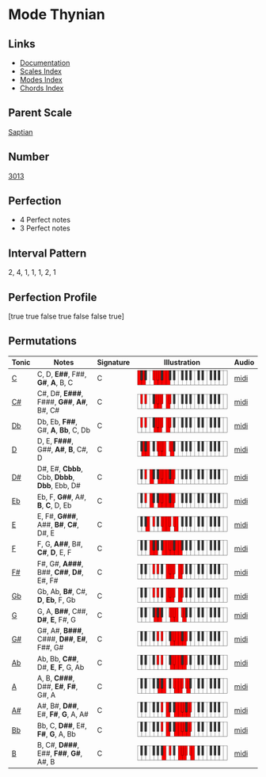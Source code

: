 # Mode Thynian

## Links

- [Documentation](index.md)
- [Scales Index](Scales.md)
- [Modes Index](Modes.md)
- [Chords Index](Chords.md)

## Parent Scale

[Saptian](ScaleSaptian.md)

## Number

[3013](https://ianring.com/musictheory/scales/3013)

## Perfection

- 4 Perfect notes
- 3 Perfect notes

## Interval Pattern

2, 4, 1, 1, 1, 2, 1

## Perfection Profile

[true true false true false false true]

## Permutations

| Tonic | Notes | Signature | Illustration | Audio |
|-------|-------|-----------|--------------|-------|
| [C](ModeCNaturalThynian.md) | C, D, **E##**, F##, **G#**, **A**, B, C | C | ![CNaturalThynian](ModeCNaturalThynian.png) | [midi](https://github.com/edipermadi/music/blob/main/docs/ModeCNaturalThynian.mid?raw=true) |
| [C#](ModeCSharpThynian.md) | C#, D#, **E###**, F###, **G##**, **A#**, B#, C# | C | ![CSharpThynian](ModeCSharpThynian.png) | [midi](https://github.com/edipermadi/music/blob/main/docs/ModeCSharpThynian.mid?raw=true) |
| [Db](ModeDFlatThynian.md) | Db, Eb, **F##**, G#, **A**, **Bb**, C, Db | C | ![DFlatThynian](ModeDFlatThynian.png) | [midi](https://github.com/edipermadi/music/blob/main/docs/ModeDFlatThynian.mid?raw=true) |
| [D](ModeDNaturalThynian.md) | D, E, **F###**, G##, **A#**, **B**, C#, D | C | ![DNaturalThynian](ModeDNaturalThynian.png) | [midi](https://github.com/edipermadi/music/blob/main/docs/ModeDNaturalThynian.mid?raw=true) |
| [D#](ModeDSharpThynian.md) | D#, E#, **Cbbb**, Cbb, **Dbbb**, **Dbb**, Ebb, D# | C | ![DSharpThynian](ModeDSharpThynian.png) | [midi](https://github.com/edipermadi/music/blob/main/docs/ModeDSharpThynian.mid?raw=true) |
| [Eb](ModeEFlatThynian.md) | Eb, F, **G##**, A#, **B**, **C**, D, Eb | C | ![EFlatThynian](ModeEFlatThynian.png) | [midi](https://github.com/edipermadi/music/blob/main/docs/ModeEFlatThynian.mid?raw=true) |
| [E](ModeENaturalThynian.md) | E, F#, **G###**, A##, **B#**, **C#**, D#, E | C | ![ENaturalThynian](ModeENaturalThynian.png) | [midi](https://github.com/edipermadi/music/blob/main/docs/ModeENaturalThynian.mid?raw=true) |
| [F](ModeFNaturalThynian.md) | F, G, **A##**, B#, **C#**, **D**, E, F | C | ![FNaturalThynian](ModeFNaturalThynian.png) | [midi](https://github.com/edipermadi/music/blob/main/docs/ModeFNaturalThynian.mid?raw=true) |
| [F#](ModeFSharpThynian.md) | F#, G#, **A###**, B##, **C##**, **D#**, E#, F# | C | ![FSharpThynian](ModeFSharpThynian.png) | [midi](https://github.com/edipermadi/music/blob/main/docs/ModeFSharpThynian.mid?raw=true) |
| [Gb](ModeGFlatThynian.md) | Gb, Ab, **B#**, C#, **D**, **Eb**, F, Gb | C | ![GFlatThynian](ModeGFlatThynian.png) | [midi](https://github.com/edipermadi/music/blob/main/docs/ModeGFlatThynian.mid?raw=true) |
| [G](ModeGNaturalThynian.md) | G, A, **B##**, C##, **D#**, **E**, F#, G | C | ![GNaturalThynian](ModeGNaturalThynian.png) | [midi](https://github.com/edipermadi/music/blob/main/docs/ModeGNaturalThynian.mid?raw=true) |
| [G#](ModeGSharpThynian.md) | G#, A#, **B###**, C###, **D##**, **E#**, F##, G# | C | ![GSharpThynian](ModeGSharpThynian.png) | [midi](https://github.com/edipermadi/music/blob/main/docs/ModeGSharpThynian.mid?raw=true) |
| [Ab](ModeAFlatThynian.md) | Ab, Bb, **C##**, D#, **E**, **F**, G, Ab | C | ![AFlatThynian](ModeAFlatThynian.png) | [midi](https://github.com/edipermadi/music/blob/main/docs/ModeAFlatThynian.mid?raw=true) |
| [A](ModeANaturalThynian.md) | A, B, **C###**, D##, **E#**, **F#**, G#, A | C | ![ANaturalThynian](ModeANaturalThynian.png) | [midi](https://github.com/edipermadi/music/blob/main/docs/ModeANaturalThynian.mid?raw=true) |
| [A#](ModeASharpThynian.md) | A#, B#, **D##**, E#, **F#**, **G**, A, A# | C | ![ASharpThynian](ModeASharpThynian.png) | [midi](https://github.com/edipermadi/music/blob/main/docs/ModeASharpThynian.mid?raw=true) |
| [Bb](ModeBFlatThynian.md) | Bb, C, **D##**, E#, **F#**, **G**, A, Bb | C | ![BFlatThynian](ModeBFlatThynian.png) | [midi](https://github.com/edipermadi/music/blob/main/docs/ModeBFlatThynian.mid?raw=true) |
| [B](ModeBNaturalThynian.md) | B, C#, **D###**, E##, **F##**, **G#**, A#, B | C | ![BNaturalThynian](ModeBNaturalThynian.png) | [midi](https://github.com/edipermadi/music/blob/main/docs/ModeBNaturalThynian.mid?raw=true) |
